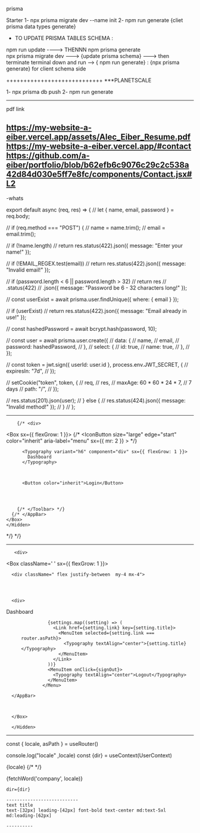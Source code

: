 prisma

Starter
1- npx prisma migrate dev --name init
2- npm run generate     {cliet prisma data types generate}


- TO UPDATE PRISMA TABLES SCHEMA :

npm run update ----> THENNN  npm prisma generate  
npx prisma migrate dev  ---> {update prisma schema} ---> then terminate terminal down and run
--> { npm run generate} : {npx prisma generate}  for client schema side


++++++++++++++++++++++++++++
***PLANETSCALE

1- npx prisma db push
2- npm run generate



---------


pdf link

https://my-website-a-eiber.vercel.app/assets/Alec_Eiber_Resume.pdf
https://my-website-a-eiber.vercel.app/#contact
https://github.com/a-eiber/portfolio/blob/b62efb6c9076c29c2c538a42d84d030e5ff7e8fc/components/Contact.jsx#L2
------------


-whats



export default async (req, res) => {
//   let { name, email, password } = req.body;

//   if (req.method === "POST") {
//     name = name.trim();
//     email = email.trim();

//     if (!name.length)
//       return res.status(422).json({ message: "Enter your name!" });

//     if (!EMAIL_REGEX.test(email))
//       return res.status(422).json({ message: "Invalid email!" });

//     if (password.length < 6 || password.length > 32)
//       return res
//         .status(422)
//         .json({ message: "Password be 6 - 32 characters long!" });





//     const userExist = await prisma.user.findUnique({ where: { email } });

//     if (userExist)
//       return res.status(422).json({ message: "Email already in use!" });

//     const hashedPassword = await bcrypt.hash(password, 10);

//     const user = await prisma.user.create({
//       data: {
//         name,
//         email,
//         password: hashedPassword,
//       },
//       select: {
//         id: true,
//         name: true,
//       },
//     });

//     const token = jwt.sign({ userId: user.id }, process.env.JWT_SECRET, {
//       expiresIn: "7d",
//     });

//     setCookie("token", token, {
//       req,
//       res,
//       maxAge: 60 * 60 * 24 * 7, // 7 days
//       path: "/",
//     });

//     res.status(201).json(user);
//   } else {
//     res.status(424).json({ message: "Invalid method!" });
//   }
// };


-------------

        {/* <div>
<Hidden mdDown>


<Box  sx={{ flexGrow: 1 }}>
      <AppBar position="static">
        {/* <Toolbar>
          <IconButton
            size="large"
            edge="start"
            color="inherit"
            aria-label="menu"
            sx={{ mr: 2 }}
          >
            <MenuIcon />
          </IconButton> */}


          <Typography variant="h6" component="div" sx={{ flexGrow: 1 }}>
            Dashboard
          </Typography>



          <Button color="inherit">Login</Button>




        {/* </Toolbar> */}
      {/* </AppBar>
    </Box>
    </Hidden>

</div> */} */}


-----------

       <div>
<Hidden mdDown>


<Box className=' '  sx={{ flexGrow: 1 }}>
      <AppBar position="static">
      
      <div className=" flex justify-between  my-4 mx-4">

     


      <div>
Dashboard
      </div>

<div>
  

<Tooltip title="Open settings">
              <IconButton onClick={handleOpenUserMenu} sx={{ p: 0 }}>
                <Avatar alt="Remy Sharp" src="/static/images/avatar/2.jpg" />
              </IconButton>
            </Tooltip>
            <Menu
              sx={{ mt: '45px' }}
              id="menu-appbar"
              anchorEl={anchorElUser}
              anchorOrigin={{
                vertical: 'top',
                horizontal: 'right',
              }}
              keepMounted
              transformOrigin={{
                vertical: 'top',
                horizontal: 'right',
              }}
              open={Boolean(anchorElUser)}
              onClose={handleCloseUserMenu}
            >



              {settings.map((setting) => (
                <Link href={setting.link} key={setting.title}>
                  <MenuItem selected={setting.link === router.asPath}>
                    <Typography textAlign="center">{setting.title}</Typography>
                  </MenuItem>
                </Link>
              ))}
              <MenuItem onClick={signOut}>
                <Typography textAlign="center">Logout</Typography>
              </MenuItem>
            </Menu>



</div>


</div>


      </AppBar>



      </Box>

      </Hidden>
</div>

--------------

  const { locale, asPath } = useRouter()

  console.log("locale" ,locale)
  const {dir} = useContext(UserContext)




{locale}
{/* <LangSwitcher/> */}


<div className={`${locale ==='ar' && 'arabicfont'}`}> 

{fetchWord('company', locale)}

</div>


    dir={dir}

    ---------------------------
    text title
    text-[32px] leading-[42px] font-bold text-center md:text-5xl md:leading-[62px]

    ----------
    